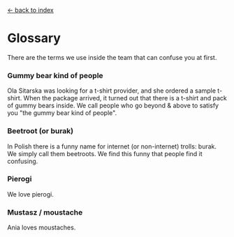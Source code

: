 [<- back to index](../README.md)

# Glossary

There are the terms we use inside the team that can confuse you at first.

### Gummy bear kind of people

Ola Sitarska was looking for a t-shirt provider, and she ordered a sample t-shirt. When the package arrived, it turned out that there is a t-shirt and pack of gummy bears inside. We call people who go beyond & above to satisfy you "the gummy bear kind of people".

### Beetroot (or burak)

In Polish there is a funny name for internet (or non-internet) trolls: burak. We simply call them beetroots. We find this funny that people find it confusing.

### Pierogi

We love pierogi. 

### Mustasz / moustache

Ania loves moustaches.

